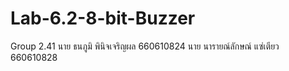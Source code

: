 # Lab-6.2-8-bit-Buzzer
Group 2.41
นาย ธนภูมิ พินิจเจริญผล 660610824
นาย นารายณ์ลักษณ์ แซ่เตียว 660610828
